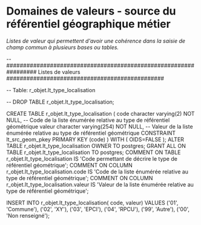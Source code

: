 Domaines de valeurs - source du référentiel géographique métier
====

*Listes de valeur qui permettent d'avoir une cohérence dans la saisie de champ commun à plusieurs bases ou tables.*


-- ################################################################# Listes de valeurs  ###############################################

-- Table: r_objet.lt_type_localisation

-- DROP TABLE r_objet.lt_type_localisation;

CREATE TABLE r_objet.lt_type_localisation
(
  code character varying(2) NOT NULL, -- Code de la liste énumérée relative au type de référentiel géométrique
  valeur character varying(254) NOT NULL, -- Valeur de la liste énumérée relative au type de référentiel géométrique
  CONSTRAINT lt_src_geom_pkey PRIMARY KEY (code)
)
WITH (
  OIDS=FALSE
);
ALTER TABLE r_objet.lt_type_localisation
  OWNER TO postgres;
GRANT ALL ON TABLE r_objet.lt_type_localisation TO postgres;
COMMENT ON TABLE r_objet.lt_type_localisation
  IS 'Code permettant de décrire le type de référentiel géométrique';
COMMENT ON COLUMN r_objet.lt_type_localisation.code IS 'Code de la liste énumérée relative au type de référentiel géométrique';
COMMENT ON COLUMN r_objet.lt_type_localisation.valeur IS 'Valeur de la liste énumérée relative au type de référentiel géométrique';

INSERT INTO r_objet.lt_type_localisation(
            code, valeur)
    VALUES
    ('01', 'Commune'),
    ('02', 'XY'),
    ('03', 'EPCI'),
    ('04', 'RPCU'), 
    ('99', 'Autre'), 
    ('00', 'Non renseigné');

